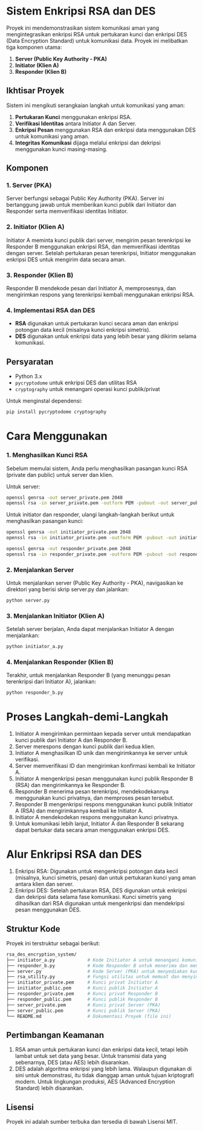 # Sistem Enkripsi RSA dan DES

Proyek ini mendemonstrasikan sistem komunikasi aman yang mengintegrasikan enkripsi RSA untuk pertukaran kunci dan enkripsi DES (Data Encryption Standard) untuk komunikasi data. Proyek ini melibatkan tiga komponen utama:
1. **Server (Public Key Authority - PKA)**
2. **Initiator (Klien A)**
3. **Responder (Klien B)**

## Ikhtisar Proyek

Sistem ini mengikuti serangkaian langkah untuk komunikasi yang aman:
1. **Pertukaran Kunci** menggunakan enkripsi RSA.
2. **Verifikasi Identitas** antara Initiator A dan Server.
3. **Enkripsi Pesan** menggunakan RSA dan enkripsi data menggunakan DES untuk komunikasi yang aman.
4. **Integritas Komunikasi** dijaga melalui enkripsi dan dekripsi menggunakan kunci masing-masing.

## Komponen

### 1. **Server (PKA)**
Server berfungsi sebagai Public Key Authority (PKA). Server ini bertanggung jawab untuk memberikan kunci publik dari Initiator dan Responder serta memverifikasi identitas Initiator.

### 2. **Initiator (Klien A)**
Initiator A meminta kunci publik dari server, mengirim pesan terenkripsi ke Responder B menggunakan enkripsi RSA, dan memverifikasi identitas dengan server. Setelah pertukaran pesan terenkripsi, Initiator menggunakan enkripsi DES untuk mengirim data secara aman.

### 3. **Responder (Klien B)**
Responder B mendekode pesan dari Initiator A, memprosesnya, dan mengirimkan respons yang terenkripsi kembali menggunakan enkripsi RSA.

### 4. **Implementasi RSA dan DES**
- **RSA** digunakan untuk pertukaran kunci secara aman dan enkripsi potongan data kecil (misalnya kunci enkripsi simetris).
- **DES** digunakan untuk enkripsi data yang lebih besar yang dikirim selama komunikasi.

## Persyaratan

- Python 3.x
- `pycryptodome` untuk enkripsi DES dan utilitas RSA
- `cryptography` untuk menangani operasi kunci publik/privat

Untuk menginstal dependensi:
```bash
pip install pycryptodome cryptography
```


# Cara Menggunakan

### **1. Menghasilkan Kunci RSA**
Sebelum memulai sistem, Anda perlu menghasilkan pasangan kunci RSA (private dan public) untuk server dan klien.

Untuk server:

```bash
openssl genrsa -out server_private.pem 2048
openssl rsa -in server_private.pem -outform PEM -pubout -out server_public.pem
```

Untuk initiator dan responder, ulangi langkah-langkah berikut untuk menghasilkan pasangan kunci:

```bash
openssl genrsa -out initiator_private.pem 2048
openssl rsa -in initiator_private.pem -outform PEM -pubout -out initiator_public.pem

openssl genrsa -out responder_private.pem 2048
openssl rsa -in responder_private.pem -outform PEM -pubout -out responder_public.pem
```
### **2. Menjalankan Server**
Untuk menjalankan server (Public Key Authority - PKA), navigasikan ke direktori yang berisi skrip server.py dan jalankan:

```bash
python server.py
```

### **3. Menjalankan Initiator (Klien A)**
Setelah server berjalan, Anda dapat menjalankan Initiator A dengan menjalankan:

```bash
python initiator_a.py
```

### **4. Menjalankan Responder (Klien B)**
Terakhir, untuk menjalankan Responder B (yang menunggu pesan terenkripsi dari Initiator A), jalankan:

```bash
python responder_b.py
```

# **Proses Langkah-demi-Langkah**

1. Initiator A mengirimkan permintaan kepada server untuk mendapatkan kunci publik dari Initiator A dan Responder B.
2. Server merespons dengan kunci publik dari kedua klien.
3. Initiator A menghasilkan ID unik dan mengirimkannya ke server untuk verifikasi.
4. Server memverifikasi ID dan mengirimkan konfirmasi kembali ke Initiator A.
5. Initiator A mengenkripsi pesan menggunakan kunci publik Responder B (RSA) dan mengirimkannya ke Responder B.
6. Responder B menerima pesan terenkripsi, mendekodekannya menggunakan kunci privatnya, dan memproses pesan tersebut.
7. Responder B mengenkripsi respons menggunakan kunci publik Initiator A (RSA) dan mengirimkannya kembali ke Initiator A.
8. Initiator A mendekodekan respons menggunakan kunci privatnya.
9. Untuk komunikasi lebih lanjut, Initiator A dan Responder B sekarang dapat bertukar data secara aman menggunakan enkripsi DES.

# **Alur Enkripsi RSA dan DES**

1. Enkripsi RSA: Digunakan untuk mengenkripsi potongan data kecil (misalnya, kunci simetris, pesan) dan untuk pertukaran kunci yang aman antara klien dan server.
2. Enkripsi DES: Setelah pertukaran RSA, DES digunakan untuk enkripsi dan dekripsi data selama fase komunikasi. Kunci simetris yang dihasilkan dari RSA digunakan untuk mengenkripsi dan mendekripsi pesan menggunakan DES.


## **Struktur Kode**

Proyek ini terstruktur sebagai berikut:

```bash
rsa_des_encryption_system/
├── initiator_a.py            # Kode Initiator A untuk menangani komunikasi dan enkripsi
├── responder_b.py            # Kode Responder B untuk menerima dan mendekode pesan
├── server.py                 # Kode Server (PKA) untuk menyediakan kunci publik dan memverifikasi identitas
├── rsa_utility.py            # Fungsi utilitas untuk memuat dan menyimpan kunci, operasi RSA dan DES
├── initiator_private.pem     # Kunci privat Initiator A
├── initiator_public.pem      # Kunci publik Initiator A
├── responder_private.pem     # Kunci privat Responder B
├── responder_public.pem      # Kunci publik Responder B
├── server_private.pem        # Kunci privat Server (PKA)
├── server_public.pem         # Kunci publik Server (PKA)
└── README.md                 # Dokumentasi Proyek (file ini)
```

## **Pertimbangan Keamanan**

1. RSA aman untuk pertukaran kunci dan enkripsi data kecil, tetapi lebih lambat untuk set data yang besar. Untuk transmisi data yang sebenarnya, DES (atau AES) lebih disarankan.
2. DES adalah algoritma enkripsi yang lebih lama. Walaupun digunakan di sini untuk demonstrasi, itu tidak dianggap aman untuk tujuan kriptografi modern. Untuk lingkungan produksi, AES (Advanced Encryption Standard) lebih disarankan.

## **Lisensi**

Proyek ini adalah sumber terbuka dan tersedia di bawah Lisensi MIT.
